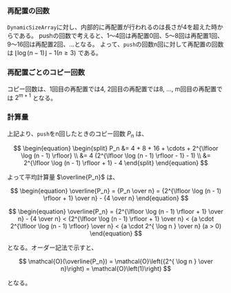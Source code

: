 ### 再配置の回数

`DynamicSizeArray`に対し、内部的に再配置が行われるのは長さが4を超えた時からである。
pushの回数で考えると、1〜4回は再配置0回、5〜8回は再配置1回、9〜16回は再配置2回、...となる。
よって、`push`の回数n回に対して再配置の回数は $\lfloor \log (n - 1) \rfloor - 1 (n \geq 3)$ である。

### 再配置ごとのコピー回数

コピー回数は、1回目の再配置では4, 2回目の再配置では8, ..., m回目の再配置では $2^{m+1}$ となる。

### 計算量

上記より、`push`をn回したときのコピー回数 $P_n$ は、

$$
\begin{equation}
\begin{split}
P_n &= 4 + 8 + 16 + \cdots + 2^{\lfloor \log (n - 1) \rfloor} \\
&= 4 (2^{\lfloor \log (n - 1) \rfloor - 1} - 1) \\
&= 2^{\lfloor \log (n - 1) \rfloor + 1} - 4
\end{split}
\end{equation}
$$

よって平均計算量 $\overline{P_n}$ は、

$$
\begin{equation}
\overline{P_n} = {P_n \over n} = {2^{\lfloor \log (n - 1) \rfloor + 1} \over n} - {4 \over n}
\end{equation}
$$

$$
\begin{equation}
\overline{P_n} = {2^{\lfloor \log (n - 1) \rfloor + 1} \over n} - {4 \over n} < {2^{\lfloor \log (n - 1) \rfloor + 1} \over n} < {a \cdot 2^{\lfloor \log (n - 1) \rfloor} \over n} < {a \cdot 2^{ \log n } \over n} (a > 0)
\end{equation}
$$

となる。オーダー記法で示すと、

$$
\mathcal{O}(\overline{P_n}) = \mathcal{O}\left({2^{ \log n } \over n}\right) = \mathcal{O}\left(1)\right)
$$

となる。
